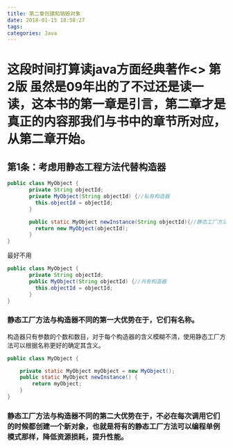 ```yaml
---
title: 第二章创建和销毁对象
date: 2018-01-15 18:58:27
tags:
categories: Java
---
```

# 这段时间打算读java方面经典著作<<Effective Java>> 第2版 虽然是09年出的了不过还是读一读，这本书的第一章是引言，第二章才是真正的内容那我们与书中的章节所对应，从第二章开始。
## 第1条：考虑用静态工程方法代替构造器
``` Java
public class MyObject {
       private String objectId;
       private MyObject(String objectId) {//私有构造器
         this.objectId = objectId;
       }

       public static MyObject newInstance(String objectId){//静态工厂方法
         return new MyObject(objectId);
       }
}

```
最好不用
``` Java
public class MyObject {
       private String objectId;
       public MyObject(String objectId) {//共有构造器
         this.objectId = objectId;
       }
}
```
### 静态工厂方法与构造器不同的第一大优势在于，它们有名称。
构造器只有参数的个数和数目，对于每个构造器的含义模糊不清，使用静态工厂方法可以根据名称更好的确定其含义。
``` Java
public class MyObject {

    private static MyObject myObject = new MyObject();
    public static MyObject newInstance() {
        return myObject;
    }
}

```
### 静态工厂方法与构造器不同的第二大优势在于，不必在每次调用它们的时候都创建一个新对象，也就是将有的静态工厂方法可以编程单例模式那样，降低资源损耗，提升性能。

